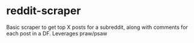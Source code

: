 # reddit-scraper
Basic scraper to get top X posts for a subreddit, along with comments for each post in a DF. Leverages praw/psaw
